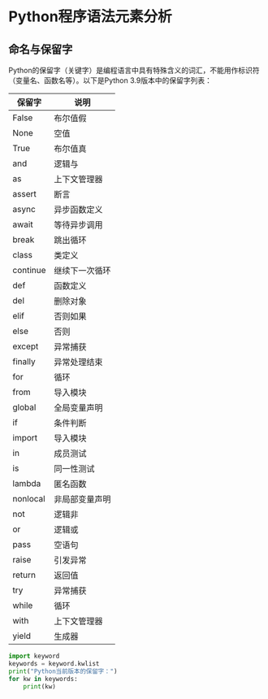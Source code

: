 # Python程序语法元素分析

## 命名与保留字

Python的保留字（关键字）是编程语言中具有特殊含义的词汇，不能用作标识符（变量名、函数名等）。以下是Python 3.9版本中的保留字列表：

| 保留字  | 说明           |
| ------- | -------------- |
| False   | 布尔值假       |
| None    | 空值           |
| True    | 布尔值真       |
| and     | 逻辑与         |
| as      | 上下文管理器   |
| assert  | 断言           |
| async   | 异步函数定义   |
| await   | 等待异步调用   |
| break   | 跳出循环       |
| class   | 类定义         |
| continue| 继续下一次循环 |
| def     | 函数定义       |
| del     | 删除对象       |
| elif    | 否则如果       |
| else    | 否则           |
| except  | 异常捕获       |
| finally | 异常处理结束   |
| for     | 循环           |
| from    | 导入模块       |
| global  | 全局变量声明   |
| if      | 条件判断       |
| import  | 导入模块       |
| in      | 成员测试       |
| is      | 同一性测试     |
| lambda  | 匿名函数       |
| nonlocal| 非局部变量声明 |
| not     | 逻辑非         |
| or      | 逻辑或         |
| pass    | 空语句         |
| raise   | 引发异常       |
| return  | 返回值         |
| try     | 异常捕获       |
| while   | 循环           |
| with    | 上下文管理器   |
| yield   | 生成器         |

```python
import keyword
keywords = keyword.kwlist
print("Python当前版本的保留字：")
for kw in keywords:
    print(kw)
```
